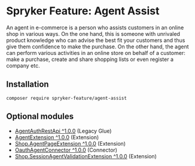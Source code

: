 # Spryker Feature: Agent Assist

An agent in e-commerce is a person who assists customers in an online shop in various ways. On the one hand, this is someone with unrivaled product knowledge who can advise the best fit your customers and thus give them confidence to make the purchase. On the other hand, the agent can perform various activities in an online store on behalf of a customer: make a purchase, create and share shopping lists or even register a company etc.

## Installation

```
composer require spryker-feature/agent-assist
```

## Optional modules
- [AgentAuthRestApi ^1.0.0](https://github.com/spryker/agent-auth-rest-api) (Legacy Glue)
- [AgentExtension ^1.0.0](https://github.com/spryker/agent-extension) (Extension)
- [Shop.AgentPageExtension ^1.0.0](https://github.com/spryker-shop/agent-page-extension) (Extension)
- [OauthAgentConnector ^1.0.0](https://github.com/spryker/oauth-agent-connector) (Connector)
- [Shop.SessionAgentValidationExtension ^1.0.0](https://github.com/spryker-shop/session-agent-validation-extension) (Extension)
